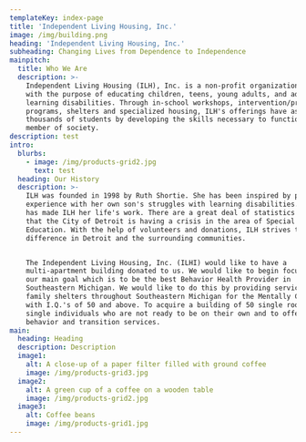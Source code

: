 ```yaml
---
templateKey: index-page
title: 'Independent Living Housing, Inc.'
image: /img/building.png
heading: 'Independent Living Housing, Inc.'
subheading: Changing Lives from Dependence to Independence
mainpitch:
  title: Who We Are
  description: >-
    Independent Living Housing (ILH), Inc. is a non-profit organization founded
    with the purpose of educating children, teens, young adults, and adults with
    learning disabilities. Through in-school workshops, intervention/prevention
    programs, shelters and specialized housing, ILH's offerings have assisted
    thousands of students by developing the skills necessary to function as a
    member of society.
description: test
intro:
  blurbs:
    - image: /img/products-grid2.jpg
      text: test
  heading: Our History
  description: >-
    ILH was founded in 1998 by Ruth Shortie. She has been inspired by personal
    experience with her own son's struggles with learning disabilities. Shortie
    has made ILH her life's work. There are a great deal of statistics that show
    that the City of Detroit is having a crisis in the area of Special
    Education. With the help of volunteers and donations, ILH strives to make a
    difference in Detroit and the surrounding communities.


    The Independent Living Housing, Inc. (ILHI) would like to have a
    multi-apartment building donated to us. We would like to begin focusing on
    our main goal which is to be the best Behavior Health Provider in
    Southeastern Michigan. We would like to do this by providing services in
    family shelters throughout Southeastern Michigan for the Mentally Challenged
    with I.Q.'s of 50 and above. To acquire a building of 50 single rooms for
    single individuals who are not ready to be on their own and to offer
    behavior and transition services.
main:
  heading: Heading
  description: Description
  image1:
    alt: A close-up of a paper filter filled with ground coffee
    image: /img/products-grid3.jpg
  image2:
    alt: A green cup of a coffee on a wooden table
    image: /img/products-grid2.jpg
  image3:
    alt: Coffee beans
    image: /img/products-grid1.jpg
---
```


